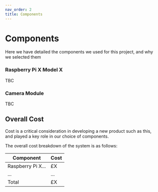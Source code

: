 ```yaml
---
nav_order: 2
title: Components
---
```


# Components

Here we have detailed the components we used for this project, and why we selected them

### Raspberry Pi X Model X

TBC

### Camera Module

TBC

## Overall Cost

Cost is a critical consideration in developing a new product such as this, and played a key role in our choice of components.

The overall cost breakdown of the system is as follows:

Component | Cost
----------|-----
Raspberry Pi X... | £X
... | ...
Total | £X
